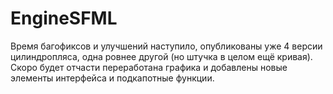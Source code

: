 # EngineSFML
Время багофиксов и улучшений наступило, опубликованы уже 4 версии цилиндропляса, одна ровнее другой (но штучка в целом ещё кривая).
Скоро будет отчасти переработана графика и добавлены новые элементы интерфейса и подкапотные функции.
